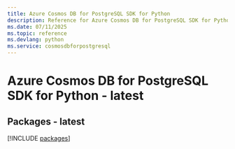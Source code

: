 ```yaml
---
title: Azure Cosmos DB for PostgreSQL SDK for Python
description: Reference for Azure Cosmos DB for PostgreSQL SDK for Python
ms.date: 07/11/2025
ms.topic: reference
ms.devlang: python
ms.service: cosmosdbforpostgresql
---
```

# Azure Cosmos DB for PostgreSQL SDK for Python - latest
## Packages - latest
[!INCLUDE [packages](cosmos-db-for-postgresql-index.md)]
